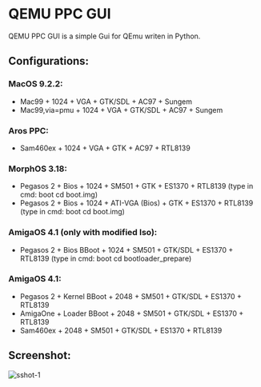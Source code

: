 # QEMU PPC GUI

QEMU PPC GUI is a simple Gui for QEmu writen in Python.

## Configurations:

### MacOS 9.2.2: 
- Mac99 + 1024 + VGA + GTK/SDL + AC97 + Sungem
- Mac99,via=pmu + 1024 + VGA + GTK/SDL + AC97 + Sungem

### Aros PPC: 
- Sam460ex + 1024 + VGA + GTK + AC97 + RTL8139

### MorphOS 3.18: 
- Pegasos 2 + Bios + 1024 + SM501 + GTK + ES1370 + RTL8139 (type in cmd: boot cd boot.img)
- Pegasos 2 + Bios + 1024 + ATI-VGA (Bios) + GTK + ES1370 + RTL8139 (type in cmd: boot cd boot.img)

### AmigaOS 4.1 (only with modified Iso):
- Pegasos 2 + Bios BBoot + 1024 + SM501 + GTK/SDL + ES1370 + RTL8139 (type in cmd: boot cd bootloader_prepare)

### AmigaOS 4.1:
- Pegasos 2 + Kernel BBoot + 2048 + SM501 + GTK/SDL + ES1370 + RTL8139
- AmigaOne + Loader BBoot + 2048 + SM501 + GTK/SDL + ES1370 + RTL8139
- Sam460ex + 2048 + SM501 + GTK/SDL + ES1370 + RTL8139

## Screenshot:
![sshot-1](https://github.com/user-attachments/assets/a3446cbd-7eec-41c6-a8e2-51d4dce49f51)


